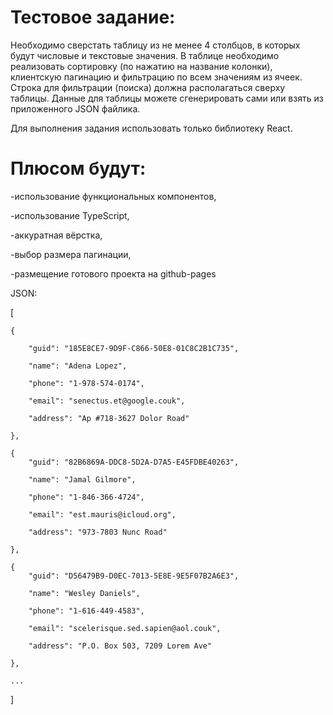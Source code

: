 # Тестовое задание:

Необходимо сверстать таблицу из не менее 4 столбцов, в которых будут числовые и текстовые значения. В таблице необходимо реализовать сортировку (по нажатию на название колонки), клиентскую пагинацию и фильтрацию по всем значениям из ячеек. Строка для фильтрации (поиска) должна располагаться сверху таблицы.
Данные для таблицы можете сгенерировать сами или взять из приложенного JSON файлика. 

Для выполнения задания использовать только библиотеку React.

# Плюсом будут: 

-использование функциональных компонентов,

-использование TypeScript,

-аккуратная вёрстка,

-выбор размера пагинации,

-размещение готового проекта на github-pages



JSON:


[

	{

		"guid": "185E8CE7-9D9F-C866-50E8-01C8C2B1C735",

		"name": "Adena Lopez",

		"phone": "1-978-574-0174",

		"email": "senectus.et@google.couk",

		"address": "Ap #718-3627 Dolor Road"

	},

	{
		"guid": "82B6869A-DDC8-5D2A-D7A5-E45FDBE40263",

		"name": "Jamal Gilmore",

		"phone": "1-846-366-4724",

		"email": "est.mauris@icloud.org",

		"address": "973-7803 Nunc Road"

	},

	{
		"guid": "D56479B9-D0EC-7013-5E8E-9E5F07B2A6E3",

		"name": "Wesley Daniels",

		"phone": "1-616-449-4583",

		"email": "scelerisque.sed.sapien@aol.couk",

		"address": "P.O. Box 503, 7209 Lorem Ave"

	},

	...

]